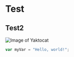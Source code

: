# Test
## Test2
![Image of Yaktocat](https://octodex.github.com/images/yaktocat.png)
``` javascript
var myVar = "Hello, world!";
```
